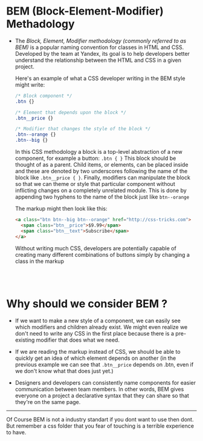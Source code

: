 # BEM (Block-Element-Modifier) Methadology

- The *Block, Element, Modifier methodology (commonly referred to as BEM)* is a popular naming convention for classes in HTML and CSS. Developed by the team at Yandex, its goal is to help developers better understand the relationship between the HTML and CSS in a given project.

  Here's an example of what a CSS developer writing in the BEM style might write:
  ```css
  /* Block component */
  .btn {}

  /* Element that depends upon the block */ 
  .btn__price {}

  /* Modifier that changes the style of the block */
  .btn--orange {} 
  .btn--big {}
  ```
  In this CSS methodology a block is a top-level abstraction of a new component, for example a button: `.btn { }` This block should be thought of as a parent. Child items, or elements, can be placed inside and these are denoted by two underscores following the name of the block like `.btn__price { }`. Finally, modifiers can manipulate the block so that we can theme or style that particular component without inflicting changes on a completely unrelated module. This is done by appending two hyphens to the name of the block just like `btn--orange`
  
  The markup might then look like this:
  ```html
  <a class="btn btn--big btn--orange" href="http://css-tricks.com">
    <span class="btn__price">$9.99</span>
    <span class="btn__text">Subscribe</span>
  </a>
  ```
  Without writing much CSS, developers are potentially capable of creating many different combinations of buttons simply by changing a class in the markup

<br>
<br>

# Why should we consider BEM ?

- If we want to make a new style of a component, we can easily see which modifiers and children already exist. We might even realize we don't need to write any CSS in the first place because there is a pre-existing modifier that does what we need.

- If we are reading the markup instead of CSS, we should be able to quickly get an idea of which element depends on another (in the previous example we can see that `.btn__price` depends on .btn, even if we don't know what that does just yet.)

- Designers and developers can consistently name components for easier communication between team members. In other words, BEM gives everyone on a project a declarative syntax that they can share so that they're on the same page.

---

Of Course BEM is not a industry standart if you dont want to use then dont. But remember a css folder that you fear of touching is a terrible experience to have.
